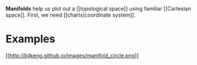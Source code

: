 **Manifolds** help us plot out a [[topological space]] using familiar [[Cartesian space]]. First, we need [[charts|coordinate system]].

# Examples

[[http://bjlkeng.github.io/images/manifold_circle.png]]
